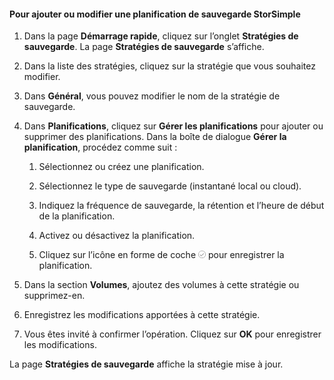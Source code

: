 
#### Pour ajouter ou modifier une planification de sauvegarde StorSimple

1. Dans la page **Démarrage rapide**, cliquez sur l’onglet **Stratégies de sauvegarde**. La page **Stratégies de sauvegarde** s’affiche.

2. Dans la liste des stratégies, cliquez sur la stratégie que vous souhaitez modifier.

3. Dans **Général**, vous pouvez modifier le nom de la stratégie de sauvegarde.

4. Dans **Planifications**, cliquez sur **Gérer les planifications** pour ajouter ou supprimer des planifications. Dans la boîte de dialogue **Gérer la planification**, procédez comme suit :

    1. Sélectionnez ou créez une planification.

    2. Sélectionnez le type de sauvegarde (instantané local ou cloud).

    3. Indiquez la fréquence de sauvegarde, la rétention et l’heure de début de la planification.

    4. Activez ou désactivez la planification.

    5. Cliquez sur l’icône en forme de coche ![icône en forme de coche](./media/storsimple-add-modify-backup-schedule/HCS_CheckIcon-include.png) pour enregistrer la planification.

5. Dans la section **Volumes**, ajoutez des volumes à cette stratégie ou supprimez-en.

6. Enregistrez les modifications apportées à cette stratégie.

7. Vous êtes invité à confirmer l’opération. Cliquez sur **OK** pour enregistrer les modifications.

La page **Stratégies de sauvegarde** affiche la stratégie mise à jour.
 

<!---HONumber=July15_HO4-->